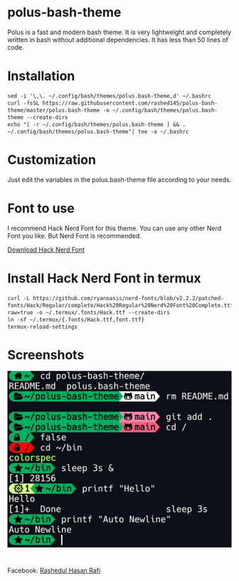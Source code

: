 # polus-bash-theme
Polus is a fast and modern bash theme. It is very lightweight and completely written in bash without additional dependencies. It has less than 50 lines of code.
# Installation
```
sed -i '\,\. ~/.config/bash/themes/polus.bash-theme,d' ~/.bashrc
curl -fsSL https://raw.githubusercontent.com/rashed145/polus-bash-theme/master/polus.bash-theme -o ~/.config/bash/themes/polus.bash-theme --create-dirs
echo "[ -r ~/.config/bash/themes/polus.bash-theme ] && . ~/.config/bash/themes/polus.bash-theme"| tee -a ~/.bashrc
```
# Customization
Just edit the variables in the polus.bash-theme file according to your needs.
# Font to use
I recommend Hack Nerd Font for this theme.
You can use any other Nerd Font you like.
But Nerd Font is recommended.

[Download Hack Nerd Font](https://github.com/ryanoasis/nerd-fonts/blob/v2.2.2/patched-fonts/Hack/Regular/complete/Hack%20Regular%20Nerd%20Font%20Complete.ttf?raw=true)

# Install Hack Nerd Font in termux
```
curl -L https://github.com/ryanoasis/nerd-fonts/blob/v2.2.2/patched-fonts/Hack/Regular/complete/Hack%20Regular%20Nerd%20Font%20Complete.ttf?raw=true -o ~/.termux/.fonts/Hack.ttf --create-dirs
ln -sf ~/.termux/{.fonts/Hack.ttf,font.ttf}
termux-reload-settings
```
# Screenshots
![](screenshot.jpg)

#
Facebook: [Rashedul Hasan Rafi](https://www.facebook.com/profile.php?id=100088194283934&mibextid=ZbWKwL)

